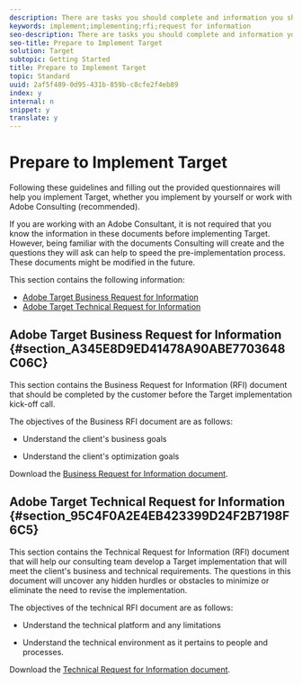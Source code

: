 ```yaml
---
description: There are tasks you should complete and information you should gather when preparing to implement Target.
keywords: implement;implementing;rfi;request for information
seo-description: There are tasks you should complete and information you should gather when preparing to implement Target.
seo-title: Prepare to Implement Target
solution: Target
subtopic: Getting Started
title: Prepare to Implement Target
topic: Standard
uuid: 2af5f489-0d95-431b-859b-c8cfe2f4eb89
index: y
internal: n
snippet: y
translate: y
---
```


# Prepare to Implement Target

Following these guidelines and filling out the provided questionnaires will help you implement Target, whether you implement by yourself or work with Adobe Consulting (recommended). 

If you are working with an Adobe Consultant, it is not required that you know the information in these documents before implementing Target. However, being familiar with the documents Consulting will create and the questions they will ask can help to speed the pre-implementation process. These documents might be modified in the future. 

This section contains the following information: 


* [ Adobe Target Business Request for Information](../../c_seting_up_target/c_implementing_target/c_prepare-to-implement-target.md#section_A345E8D9ED41478A90ABE7703648C06C)
* [ Adobe Target Technical Request for Information](../../c_seting_up_target/c_implementing_target/c_prepare-to-implement-target.md#section_95C4F0A2E4EB423399D24F2B7198F6C5)


## Adobe Target Business Request for Information {#section_A345E8D9ED41478A90ABE7703648C06C}

This section contains the Business Request for Information (RFI) document that should be completed by the customer before the Target implementation kick-off call. 

The objectives of the Business RFI document are as follows: 


* Understand the client's business goals 

* Understand the client's optimization goals 



Download the [ Business Request for Information document](https://marketing.adobe.com/resources/help/en_US/target/ov2/business-rfi.docx). 

## Adobe Target Technical Request for Information {#section_95C4F0A2E4EB423399D24F2B7198F6C5}

This section contains the Technical Request for Information (RFI) document that will help our consulting team develop a Target implementation that will meet the client's business and technical requirements. The questions in this document will uncover any hidden hurdles or obstacles to minimize or eliminate the need to revise the implementation. 

The objectives of the technical RFI document are as follows: 


* Understand the technical platform and any limitations 

* Understand the technical environment as it pertains to people and processes. 



Download the [ Technical Request for Information document](https://marketing.adobe.com/resources/help/en_US/target/ov2/technical-rfi.docx). 
